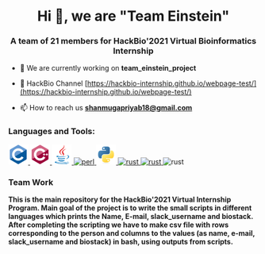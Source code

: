 <h1 align="center">Hi 👋, we are "Team Einstein"</h1>
<h3 align="center">A team of 21 members for HackBio'2021 Virtual Bioinformatics Internship</h3>

- 🔭 We are currently working on **team_einstein_project**

- 👯 HackBio Channel [https://hackbio-internship.github.io/webpage-test/](https://hackbio-internship.github.io/webpage-test/)

- 📫 How to reach us **shanmugapriyab18@gmail.com**


<h3 align="left">Languages and Tools:</h3>
<p align="left"> <a href="https://www.cprogramming.com/" target="_blank"> <img src="https://raw.githubusercontent.com/devicons/devicon/master/icons/c/c-original.svg" alt="c" width="40" height="40"/> </a> <a href="https://www.w3schools.com/cpp/" target="_blank"> <img src="https://raw.githubusercontent.com/devicons/devicon/master/icons/cplusplus/cplusplus-original.svg" alt="cplusplus" width="40" height="40"/> </a> <a href="https://www.java.com" target="_blank"> <img src="https://raw.githubusercontent.com/devicons/devicon/master/icons/java/java-original.svg" alt="java" width="40" height="40"/> </a> <a href="https://www.perl.org/" target="_blank"> <img src="https://api.iconify.design/logos-perl.svg" alt="perl" width="40" height="40"/> </a> <a href="https://www.python.org" target="_blank"> <img src="https://raw.githubusercontent.com/devicons/devicon/master/icons/python/python-original.svg" alt="python" width="40" height="40"/> </a> <a href="https://www.r-project.org/" target="_blank"> <img src="https://www.r-project.org/Rlogo.png" alt="rust" width="40" height="40"/> </a> <a href="https://julialang.org/" target="_blank"> <img src="https://julialang.org/assets/infra/logo.svg" alt="rust" width="40" height="40"/> </a> <img src="https://encrypted-tbn0.gstatic.com/images?q=tbn:ANd9GcSTwYYCHhZCUi7kRer-CORXv86xHcucfITz5A&usqp=CAU" alt="rust" width="40" height="40"/> </a></p> </p>


### Team Work
**This is the main repository for the HackBio'2021 Virtual Internship Program. Main goal of the project is to write the small scripts in different languages which prints the Name, E-mail, slack_username and biostack. After completing the scripting we have to make csv file with rows corresponding to the person and columns to the values (as name, e-mail, slack_username and biostack) in bash, using outputs from scripts.**
